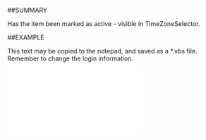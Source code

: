 

##SUMMARY

Has the item been marked as active - visible in TimeZoneSelector.


##EXAMPLE

This text may be copied to the notepad, and saved as a *.vbs file. Remember to change the login information.

![](../../Examples/vbs/SOTimeZoneItem.IsActive.vbs.txt)





